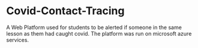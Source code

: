 # Covid-Contact-Tracing
A Web Platform used for students to be alerted if someone in the same lesson as them had caught covid. The platform was run on microsoft azure services.
